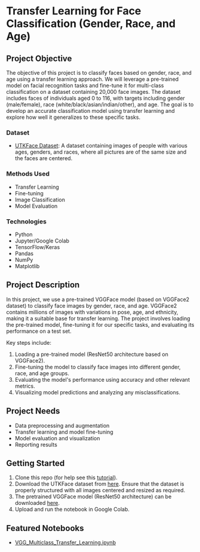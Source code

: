# Transfer Learning for Face Classification (Gender, Race, and Age)

## Project Objective
The objective of this project is to classify faces based on gender, race, and age using a transfer learning approach. We will leverage a pre-trained model on facial recognition tasks and fine-tune it for multi-class classification on a dataset containing 20,000 face images. The dataset includes faces of individuals aged 0 to 116, with targets including gender (male/female), race (white/black/asian/indian/other), and age. The goal is to develop an accurate classification model using transfer learning and explore how well it generalizes to these specific tasks.

### Dataset
* [UTKFace Dataset](https://susanqq.github.io/UTKFace/): A dataset containing images of people with various ages, genders, and races, where all pictures are of the same size and the faces are centered.

### Methods Used
* Transfer Learning
* Fine-tuning
* Image Classification
* Model Evaluation

### Technologies
* Python
* Jupyter/Google Colab
* TensorFlow/Keras
* Pandas
* NumPy
* Matplotlib

## Project Description
In this project, we use a pre-trained VGGFace model (based on VGGFace2 dataset) to classify face images by gender, race, and age. VGGFace2 contains millions of images with variations in pose, age, and ethnicity, making it a suitable base for transfer learning. The project involves loading the pre-trained model, fine-tuning it for our specific tasks, and evaluating its performance on a test set.

Key steps include:
1. Loading a pre-trained model (ResNet50 architecture based on VGGFace2).
2. Fine-tuning the model to classify face images into different gender, race, and age groups.
3. Evaluating the model's performance using accuracy and other relevant metrics.
4. Visualizing model predictions and analyzing any misclassifications.

## Project Needs
- Data preprocessing and augmentation
- Transfer learning and model fine-tuning
- Model evaluation and visualization
- Reporting results

## Getting Started

1. Clone this repo (for help see this [tutorial](https://help.github.com/articles/cloning-a-repository/)).
2. Download the UTKFace dataset from [here](https://susanqq.github.io/UTKFace/). Ensure that the dataset is properly structured with all images centered and resized as required.
3. The pretrained VGGFace model (ResNet50 architecture) can be downloaded [here](https://drive.google.com/open?id=1oHJxVZCcVwp1dgcwDIZL4h97uInxOGWO).
4. Upload and run the notebook in Google Colab.

## Featured Notebooks
* [VGG_Multiclass_Transfer_Learning.ipynb](https://github.com/vladvintenbakh/MulticlassTransferLearning/blob/main/VGG_Multiclass_Transfer_Learning.ipynb)
